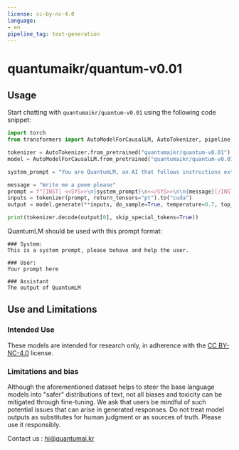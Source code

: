 ```yaml
---
license: cc-by-nc-4.0
language:
- en
pipeline_tag: text-generation
---
```


# quantumaikr/quantum-v0.01

## Usage

Start chatting with `quantumaikr/quantum-v0.01` using the following code snippet:

```python
import torch
from transformers import AutoModelForCausalLM, AutoTokenizer, pipeline

tokenizer = AutoTokenizer.from_pretrained("quantumaikr/quantum-v0.01")
model = AutoModelForCausalLM.from_pretrained("quantumaikr/quantum-v0.01", torch_dtype=torch.float16, device_map="auto")

system_prompt = "You are QuantumLM, an AI that follows instructions extremely well. Help as much as you can. Remember, be safe, and don't do anything illegal."

message = "Write me a poem please"
prompt = f"[INST] <<SYS>>\n{system_prompt}\n<</SYS>>\n\n{message}[/INST]"
inputs = tokenizer(prompt, return_tensors="pt").to("cuda")
output = model.generate(**inputs, do_sample=True, temperature=0.7, top_p=0.95, top_k=30, max_new_tokens=2048)

print(tokenizer.decode(output[0], skip_special_tokens=True))
```

QuantumLM should be used with this prompt format:
```
### System:
This is a system prompt, please behave and help the user.

### User:
Your prompt here

### Assistant
The output of QuantumLM
```



## Use and Limitations

### Intended Use

These models are intended for research only, in adherence with the [CC BY-NC-4.0](https://creativecommons.org/licenses/by-nc/4.0/) license.

### Limitations and bias

Although the aforementioned dataset helps to steer the base language models into "safer" distributions of text, not all biases and toxicity can be mitigated through fine-tuning. We ask that users be mindful of such potential issues that can arise in generated responses. Do not treat model outputs as substitutes for human judgment or as sources of truth. Please use it responsibly.



Contact us : hi@quantumai.kr

